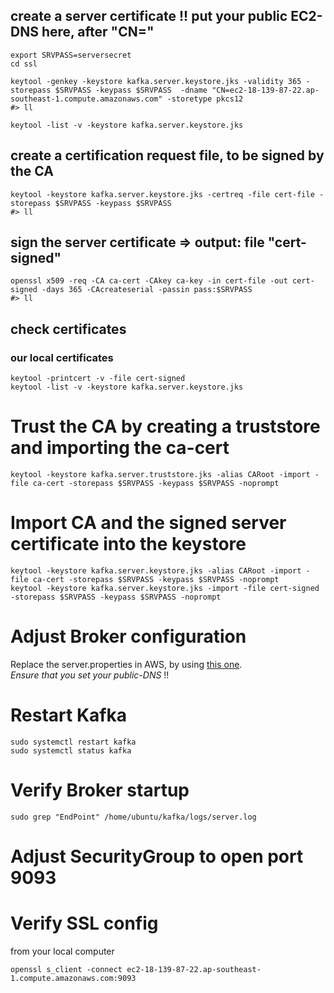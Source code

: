 
## create a server certificate !! put your public EC2-DNS here, after "CN="
```
export SRVPASS=serversecret
cd ssl

keytool -genkey -keystore kafka.server.keystore.jks -validity 365 -storepass $SRVPASS -keypass $SRVPASS  -dname "CN=ec2-18-139-87-22.ap-southeast-1.compute.amazonaws.com" -storetype pkcs12
#> ll

keytool -list -v -keystore kafka.server.keystore.jks
```

## create a certification request file, to be signed by the CA
```
keytool -keystore kafka.server.keystore.jks -certreq -file cert-file -storepass $SRVPASS -keypass $SRVPASS
#> ll
```

## sign the server certificate => output: file "cert-signed"
```
openssl x509 -req -CA ca-cert -CAkey ca-key -in cert-file -out cert-signed -days 365 -CAcreateserial -passin pass:$SRVPASS
#> ll
```

## check certificates
### our local certificates
```
keytool -printcert -v -file cert-signed
keytool -list -v -keystore kafka.server.keystore.jks
```



# Trust the CA by creating a truststore and importing the ca-cert
```
keytool -keystore kafka.server.truststore.jks -alias CARoot -import -file ca-cert -storepass $SRVPASS -keypass $SRVPASS -noprompt

```
# Import CA and the signed server certificate into the keystore
```
keytool -keystore kafka.server.keystore.jks -alias CARoot -import -file ca-cert -storepass $SRVPASS -keypass $SRVPASS -noprompt
keytool -keystore kafka.server.keystore.jks -import -file cert-signed -storepass $SRVPASS -keypass $SRVPASS -noprompt
```

# Adjust Broker configuration  
Replace the server.properties in AWS, by using [this one](./server.properties).   
*Ensure that you set your public-DNS* !!

# Restart Kafka
```
sudo systemctl restart kafka
sudo systemctl status kafka  
```
# Verify Broker startup
```
sudo grep "EndPoint" /home/ubuntu/kafka/logs/server.log
```
# Adjust SecurityGroup to open port 9093

# Verify SSL config
from your local computer
```
openssl s_client -connect ec2-18-139-87-22.ap-southeast-1.compute.amazonaws.com:9093
```
